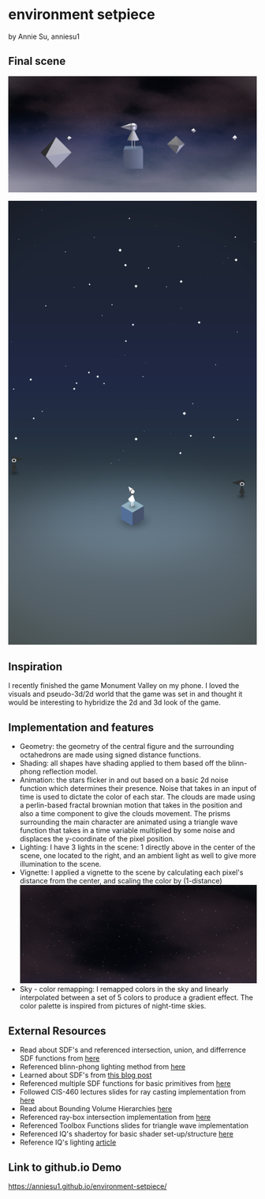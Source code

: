 # environment setpiece 
by Annie Su, anniesu1

## Final scene
![](scene.png)

![](monument_valley.PNG)
## Inspiration
I recently finished the game Monument Valley on my phone. I loved the visuals and pseudo-3d/2d world that the game was set in and 
thought it would be interesting to hybridize the 2d and 3d look of the game. 

## Implementation and features
- Geometry: the geometry of the central figure and the surrounding octahedrons are made using signed distance functions. 
- Shading: all shapes have shading applied to them based off the blinn-phong reflection model. 
- Animation: the stars flicker in and out based on a basic 2d noise function which determines their 
presence. Noise that takes in an input of time is used to dictate the color of each star. The clouds are made using a perlin-based fractal brownian motion that takes in the position and also
a time component to give the clouds movement. The prisms surrounding the main character are animated using a triangle wave
function that takes in a time variable multiplied by some noise and displaces the y-coordinate of the pixel position.
- Lighting: I have 3 lights in the scene: 1 directly above in the center of the scene, one located to the right, and an ambient light as well to give more illumination to the scene.
- Vignette: I applied a vignette to the scene by calculating each pixel's distance from the center, and scaling the color by (1-distance)
![](sky.png)
- Sky - color remapping: I remapped colors in the sky and linearly interpolated between a set of 5 colors to produce a gradient effect. The color palette is inspired from pictures of night-time skies. 

## External Resources
- Read about SDF's and referenced intersection, union, and differrence SDF functions from [here](http://jamie-wong.com/2016/07/15/ray-marching-signed-distance-functions/#surface-normals-and-lighting)
- Referenced blinn-phong lighting method from [here](https://www.shadertoy.com/view/Xtd3z7)
- Learned about SDF's from [this blog post](http://www.iquilezles.org/www/articles/distfunctions/distfunctions.html)
- Referenced multiple SDF functions for basic primitives from [here](https://www.shadertoy.com/view/Xds3zN)
- Followed CIS-460 lectures slides for ray casting implementation from [here](https://docs.google.com/presentation/d/e/2PACX-1vSN5ntJISgdOXOSNyoHimSVKblnPnL-Nywd6aRPI-XPucX9CeqzIEGTjFTwvmjYUgCglTqgvyP1CpxZ/pub?start=false&loop=false&delayms=60000&slide=id.g27215b64c6_0_107)
- Read about Bounding Volume Hierarchies [here](https://www.scratchapixel.com/lessons/advanced-rendering/introduction-acceleration-structure/bounding-volume)
- Referenced ray-box intersection implementation from [here](https://www.scratchapixel.com/lessons/3d-basic-rendering/minimal-ray-tracer-rendering-simple-shapes/ray-box-intersection)
- Referenced Toolbox Functions slides for triangle wave implementation
- Referenced IQ's shadertoy for basic shader set-up/structure [here](https://www.shadertoy.com/view/4tByz3)
- Reference IQ's lighting [article](https://iquilezles.org/www/articles/outdoorslighting/outdoorslighting.html)


## Link to github.io Demo
https://anniesu1.github.io/environment-setpiece/
